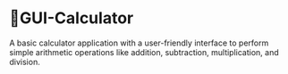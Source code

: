# 🧮GUI-Calculator
A basic calculator application with a user-friendly interface to perform simple arithmetic operations like addition, subtraction, multiplication, and division.
